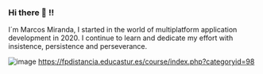 ### Hi there 👋 !!

I´m Marcos Miranda, I started in the world of multiplatform application development in 2020. I continue to learn and dedicate my effort with insistence, persistence and perseverance.


![image](https://github.com/MarcosMirandaDam/MarcosMirandaDam/assets/92108541/5d46d760-a5e4-45e8-83cd-f8c417b83f0f)
https://fpdistancia.educastur.es/course/index.php?categoryid=98



<!--
**MarcosMirandaDam/MarcosMirandaDam** is a ✨ _special_ ✨ repository because its `README.md` (this file) appears on your GitHub profile.

Here are some ideas to get you started:

- 🔭 I’m currently working on ...
- 🌱 I’m currently learning ...
- 👯 I’m looking to collaborate on ...
- 🤔 I’m looking for help with ...
- 💬 Ask me about ...
- 📫 How to reach me: ...
- 😄 Pronouns: ...
- ⚡ Fun fact: ...
-->
